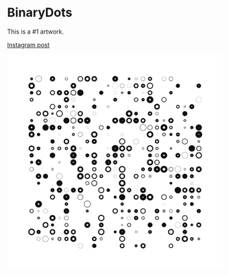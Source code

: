 # BinaryDots
This is a #1 artwork.

[Instagram post](https://www.instagram.com/p/BkMyZP9hDhQ)

![](https://github.com/nshaikhinurov/Processing/blob/dev/1.%20Binary%20dots/BinaryDots/images/BinaryDots.jpg "Binary Dots")
